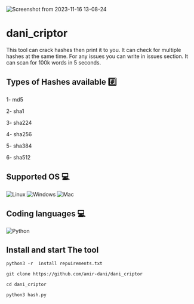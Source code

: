 ![Screenshot from 2023-11-16 13-08-24](https://github.com/amir-dani/dani_criptor/assets/150056352/5a997aee-d03a-483e-8019-b5960241d048)
# dani_criptor

This tool can crack hashes then print it to you. It can check for multiple hashes at the same time. For any issues you can write in issues section. It can scan for 100k words in 5 seconds.

## Types of Hashes available #️⃣

1- md5

2- sha1

3- sha224

4- sha256

5- sha384

6- sha512

## Supported OS 💻

![Linux](https://img.shields.io/badge/-Linux-000000?style=flat&logo=linux&logoColor=FCC624)
![Windows](http://img.shields.io/badge/-Windows-0078D6?style=flat-square&logo=windows&logoColor=ffffff)
![Mac](http://img.shields.io/badge/-Mac-0078D6?style=flat-square&logo=apple&logoColor=ffffff)

## Coding languages 💻

![Python](https://img.shields.io/badge/-Python-333333?style=flat&logo=python)&nbsp;

## Install and start The tool

`python3 -r  install repuirements.txt`

`git clone https://github.com/amir-dani/dani_criptor`

`cd dani_criptor`

`python3 hash.py`
